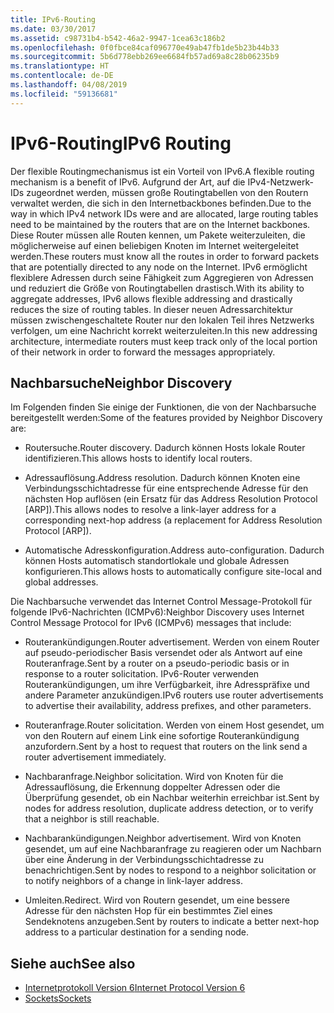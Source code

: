 ```yaml
---
title: IPv6-Routing
ms.date: 03/30/2017
ms.assetid: c98731b4-b542-46a2-9947-1cea63c186b2
ms.openlocfilehash: 0f0fbce84caf096770e49ab47fb1de5b23b44b33
ms.sourcegitcommit: 5b6d778ebb269ee6684fb57ad69a8c28b06235b9
ms.translationtype: HT
ms.contentlocale: de-DE
ms.lasthandoff: 04/08/2019
ms.locfileid: "59136681"
---
```

# <a name="ipv6-routing"></a><span data-ttu-id="c57eb-102">IPv6-Routing</span><span class="sxs-lookup"><span data-stu-id="c57eb-102">IPv6 Routing</span></span>
<span data-ttu-id="c57eb-103">Der flexible Routingmechanismus ist ein Vorteil von IPv6.</span><span class="sxs-lookup"><span data-stu-id="c57eb-103">A flexible routing mechanism is a benefit of IPv6.</span></span> <span data-ttu-id="c57eb-104">Aufgrund der Art, auf die IPv4-Netzwerk-IDs zugeordnet werden, müssen große Routingtabellen von den Routern verwaltet werden, die sich in den Internetbackbones befinden.</span><span class="sxs-lookup"><span data-stu-id="c57eb-104">Due to the way in which IPv4 network IDs were and are allocated, large routing tables need to be maintained by the routers that are on the Internet backbones.</span></span> <span data-ttu-id="c57eb-105">Diese Router müssen alle Routen kennen, um Pakete weiterzuleiten, die möglicherweise auf einen beliebigen Knoten im Internet weitergeleitet werden.</span><span class="sxs-lookup"><span data-stu-id="c57eb-105">These routers must know all the routes in order to forward packets that are potentially directed to any node on the Internet.</span></span> <span data-ttu-id="c57eb-106">IPv6 ermöglicht flexiblere Adressen durch seine Fähigkeit zum Aggregieren von Adressen und reduziert die Größe von Routingtabellen drastisch.</span><span class="sxs-lookup"><span data-stu-id="c57eb-106">With its ability to aggregate addresses, IPv6 allows flexible addressing and drastically reduces the size of routing tables.</span></span> <span data-ttu-id="c57eb-107">In dieser neuen Adressarchitektur müssen zwischengeschaltete Router nur den lokalen Teil ihres Netzwerks verfolgen, um eine Nachricht korrekt weiterzuleiten.</span><span class="sxs-lookup"><span data-stu-id="c57eb-107">In this new addressing architecture, intermediate routers must keep track only of the local portion of their network in order to forward the messages appropriately.</span></span>  
  
## <a name="neighbor-discovery"></a><span data-ttu-id="c57eb-108">Nachbarsuche</span><span class="sxs-lookup"><span data-stu-id="c57eb-108">Neighbor Discovery</span></span>  
 <span data-ttu-id="c57eb-109">Im Folgenden finden Sie einige der Funktionen, die von der Nachbarsuche bereitgestellt werden:</span><span class="sxs-lookup"><span data-stu-id="c57eb-109">Some of the features provided by Neighbor Discovery are:</span></span>  
  
-   <span data-ttu-id="c57eb-110">Routersuche.</span><span class="sxs-lookup"><span data-stu-id="c57eb-110">Router discovery.</span></span> <span data-ttu-id="c57eb-111">Dadurch können Hosts lokale Router identifizieren.</span><span class="sxs-lookup"><span data-stu-id="c57eb-111">This allows hosts to identify local routers.</span></span>  
  
-   <span data-ttu-id="c57eb-112">Adressauflösung.</span><span class="sxs-lookup"><span data-stu-id="c57eb-112">Address resolution.</span></span> <span data-ttu-id="c57eb-113">Dadurch können Knoten eine Verbindungsschichtadresse für eine entsprechende Adresse für den nächsten Hop auflösen (ein Ersatz für das Address Resolution Protocol [ARP]).</span><span class="sxs-lookup"><span data-stu-id="c57eb-113">This allows nodes to resolve a link-layer address for a corresponding next-hop address (a replacement for Address Resolution Protocol [ARP]).</span></span>  
  
-   <span data-ttu-id="c57eb-114">Automatische Adresskonfiguration.</span><span class="sxs-lookup"><span data-stu-id="c57eb-114">Address auto-configuration.</span></span> <span data-ttu-id="c57eb-115">Dadurch können Hosts automatisch standortlokale und globale Adressen konfigurieren.</span><span class="sxs-lookup"><span data-stu-id="c57eb-115">This allows hosts to automatically configure site-local and global addresses.</span></span>  
  
 <span data-ttu-id="c57eb-116">Die Nachbarsuche verwendet das Internet Control Message-Protokoll für folgende IPv6-Nachrichten (ICMPv6):</span><span class="sxs-lookup"><span data-stu-id="c57eb-116">Neighbor Discovery uses Internet Control Message Protocol for IPv6 (ICMPv6) messages that include:</span></span>  
  
-   <span data-ttu-id="c57eb-117">Routerankündigungen.</span><span class="sxs-lookup"><span data-stu-id="c57eb-117">Router advertisement.</span></span> <span data-ttu-id="c57eb-118">Werden von einem Router auf pseudo-periodischer Basis versendet oder als Antwort auf eine Routeranfrage.</span><span class="sxs-lookup"><span data-stu-id="c57eb-118">Sent by a router on a pseudo-periodic basis or in response to a router solicitation.</span></span> <span data-ttu-id="c57eb-119">IPv6-Router verwenden Routerankündigungen, um ihre Verfügbarkeit, ihre Adresspräfixe und andere Parameter anzukündigen.</span><span class="sxs-lookup"><span data-stu-id="c57eb-119">IPv6 routers use router advertisements to advertise their availability, address prefixes, and other parameters.</span></span>  
  
-   <span data-ttu-id="c57eb-120">Routeranfrage.</span><span class="sxs-lookup"><span data-stu-id="c57eb-120">Router solicitation.</span></span> <span data-ttu-id="c57eb-121">Werden von einem Host gesendet, um von den Routern auf einem Link eine sofortige Routerankündigung anzufordern.</span><span class="sxs-lookup"><span data-stu-id="c57eb-121">Sent by a host to request that routers on the link send a router advertisement immediately.</span></span>  
  
-   <span data-ttu-id="c57eb-122">Nachbaranfrage.</span><span class="sxs-lookup"><span data-stu-id="c57eb-122">Neighbor solicitation.</span></span> <span data-ttu-id="c57eb-123">Wird von Knoten für die Adressauflösung, die Erkennung doppelter Adressen oder die Überprüfung gesendet, ob ein Nachbar weiterhin erreichbar ist.</span><span class="sxs-lookup"><span data-stu-id="c57eb-123">Sent by nodes for address resolution, duplicate address detection, or to verify that a neighbor is still reachable.</span></span>  
  
-   <span data-ttu-id="c57eb-124">Nachbarankündigungen.</span><span class="sxs-lookup"><span data-stu-id="c57eb-124">Neighbor advertisement.</span></span> <span data-ttu-id="c57eb-125">Wird von Knoten gesendet, um auf eine Nachbaranfrage zu reagieren oder um Nachbarn über eine Änderung in der Verbindungsschichtadresse zu benachrichtigen.</span><span class="sxs-lookup"><span data-stu-id="c57eb-125">Sent by nodes to respond to a neighbor solicitation or to notify neighbors of a change in link-layer address.</span></span>  
  
-   <span data-ttu-id="c57eb-126">Umleiten.</span><span class="sxs-lookup"><span data-stu-id="c57eb-126">Redirect.</span></span> <span data-ttu-id="c57eb-127">Wird von Routern gesendet, um eine bessere Adresse für den nächsten Hop für ein bestimmtes Ziel eines Sendeknotens anzugeben.</span><span class="sxs-lookup"><span data-stu-id="c57eb-127">Sent by routers to indicate a better next-hop address to a particular destination for a sending node.</span></span>  
  
## <a name="see-also"></a><span data-ttu-id="c57eb-128">Siehe auch</span><span class="sxs-lookup"><span data-stu-id="c57eb-128">See also</span></span>

- [<span data-ttu-id="c57eb-129">Internetprotokoll Version 6</span><span class="sxs-lookup"><span data-stu-id="c57eb-129">Internet Protocol Version 6</span></span>](../../../docs/framework/network-programming/internet-protocol-version-6.md)
- [<span data-ttu-id="c57eb-130">Sockets</span><span class="sxs-lookup"><span data-stu-id="c57eb-130">Sockets</span></span>](../../../docs/framework/network-programming/sockets.md)

